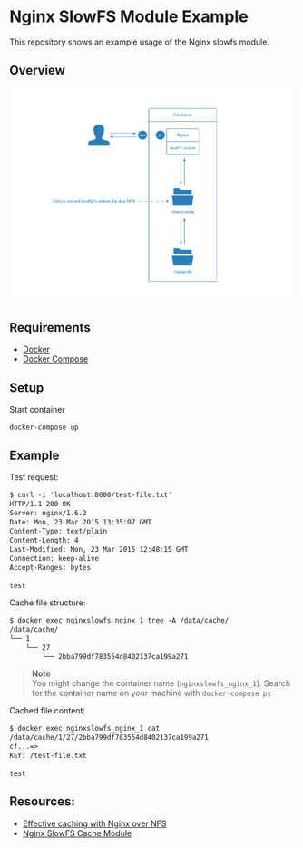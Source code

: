 # Nginx SlowFS Module Example

This repository shows an example usage of the Nginx slowfs module.

## Overview

![logstash architecture](./documentation/nginx-slowfs.png "nginx slowfs overview")

## Requirements

- [Docker](http://www.docker.com/)
- [Docker Compose](https://docs.docker.com/compose/)

## Setup

Start container

    docker-compose up

## Example

Test request:

    $ curl -i 'localhost:8000/test-file.txt'
    HTTP/1.1 200 OK
    Server: nginx/1.6.2
    Date: Mon, 23 Mar 2015 13:35:07 GMT
    Content-Type: text/plain
    Content-Length: 4
    Last-Modified: Mon, 23 Mar 2015 12:48:15 GMT
    Connection: keep-alive
    Accept-Ranges: bytes
    
    test

Cache file structure:

    $ docker exec nginxslowfs_nginx_1 tree -A /data/cache/
    /data/cache/
    └── 1
        └── 27
            └── 2bba799df783554d8402137ca199a271

> **Note**
> <br/>You might change the container name (`nginxslowfs_nginx_1`). Search for the container name on your machine with `docker-compose ps`

Cached file content:

    $ docker exec nginxslowfs_nginx_1 cat /data/cache/1/27/2bba799df783554d8402137ca199a271
    cf...=>
    KEY: /test-file.txt
    
    test

## Resources:

- [Effective caching with Nginx over NFS](http://blog.spekschoor.nl/2012/08/effective-caching-with-nginx-over-nfs.html)
- [Nginx SlowFS Cache Module](http://labs.frickle.com/nginx_ngx_slowfs_cache/)